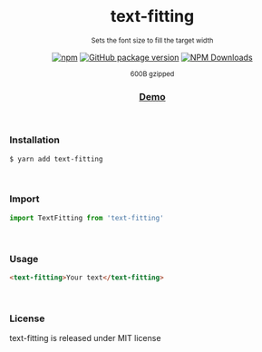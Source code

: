 <div align="center">
<br>

<h1>text-fitting</h1>

<p><sup>Sets the font size to fill the target width</sup></p>

[![npm](https://img.shields.io/npm/v/text-fitting.svg?colorB=brightgreen)](https://www.npmjs.com/package/text-fitting)
[![GitHub package version](https://img.shields.io/github/package-json/v/ux-ui-pro/text-fitting.svg)](https://github.com/ux-ui-pro/text-fitting)
[![NPM Downloads](https://img.shields.io/npm/dm/text-fitting.svg?style=flat)](https://www.npmjs.org/package/text-fitting)

<p><sup>600B gzipped</sup></p>
<h3><a href="https://codepen.io/ux-ui/pen/GRYeOgL">Demo</a></h3>

</div>
<br>

### Installation
```
$ yarn add text-fitting
```
<br>

### Import
```javascript
import TextFitting from 'text-fitting'
```
<br>

### Usage
```HTML
<text-fitting>Your text</text-fitting>
```
<br>

### License
text-fitting is released under MIT license